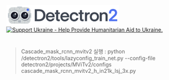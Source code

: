 <img src=".github/Detectron2-Logo-Horz.svg" width="300" >

<a href="https://opensource.facebook.com/support-ukraine">
  <img src="https://img.shields.io/badge/Support-Ukraine-FFD500?style=flat&labelColor=005BBB" alt="Support Ukraine - Help Provide Humanitarian Aid to Ukraine." />
</a>



# 

> Cascade_mask_rcnn_mvitv2 실행  : python /detectron2/tools/lazyconfig_train_net.py --config-file detectron2/projects/MViTv2/configs cascade_mask_rcnn_mvitv2_h_in21k_lsj_3x.py




